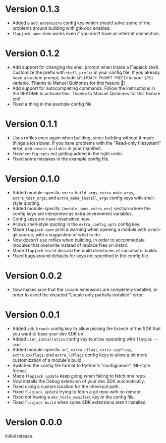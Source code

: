 Version 0.1.3
=============

- Added a `add_extensions` config key which should solve some of the
  problems around building with gtk-doc enabled.
- `flapjack open` now works even if you don't have an internet
  connection.

Version 0.1.2
=============

- Add support for changing the shell prompt when inside a Flapjack
  shell. Customize the prefix with `shell_prefix` in your config file.
  If you already have a custom prompt, include `$FLAPJACK_PROMPT_PREFIX`
  in your `$PS1` variable.
  Thanks to Manuel Quiñones for this feature 🥞!
- Add support for autocompleting commands. Follow the instructions in
  the README to activate this. Thanks to Manuel Quiñones for this
  feature too!
- Fixed a thing in the example config file.

Version 0.1.1
=============

- Uses rofiles once again when building, since building without it made
  things a lot slower. If you have problems with the "Read-only
  filesystem" error, use `ensure-writable` in your manifest.
- Fixed `config-opts` not getting added in the right order.
- Fixed some mistakes in the example config file.

Version 0.1.0
=============

- Added module-specific `extra_build_args`, `extra_make_args`,
  `extra_test_args`, and `extra_make_install_args` config keys with
  shell-style quoting.
- Added module-specific `[module_name.extra_env]` section where the
  config keys are interpreted as extra environment variables.
- Config keys are case-insensitive now.
- Allows shell-style quoting in the `extra_config_opts` config key.
- Made `flapjack open` print a warning when opening a module with a
  non-git source, with a suggestion of what to do.
- Now doesn't use rofiles when building, in order to accommodate
  modules that overwrite instead of replace files on install.
- Made `flapjack build` discard the build directories of successful
  builds.
- Fixed bugs around defaults for keys not specified in the config file.

Version 0.0.2
=============

- Now makes sure that the Locale extensions are completely installed,
  in order to avoid the dreaded "Locale only partially installed" error.

Version 0.0.1
=============

- Added `sdk_branch` config key to allow picking the branch of the
  SDK that you want to base your dev SDK on.
- Added `user_installation` config key to allow operating with
  `flatpak --user`.
- Added module-specific `url`, `extra_cflags`, `extra_cppflags`,
  `extra_cxxflags`, and `extra_ldflags` config keys to allow a bit more
  customization of a module's build.
- Switched the config file format to Python's "configparser" INI-style
  format.
- Made `flapjack update` keep going when failing to fetch one repo.
- Now installs the Debug extension of your dev SDK automatically.
- Fixed using a custom location for the checkout path.
- Fixed `flapjack update` trying to fetch a git repo with no remote.
- Fixed not having a `dev_tools_manifest` key in the config file.
- Fixed `flapjack build` when some SDK extensions aren't installed.

Version 0.0.0
=============

Initial release.